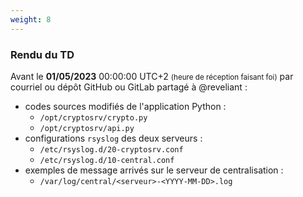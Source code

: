```yaml
---
weight: 8
---
```

### <i class="red fa fa-triangle-exclamation"></i> Rendu du TD

Avant le **01/05/2023** 00:00:00 UTC+2
<small>(heure de réception faisant foi)</small>
par courriel ou dépôt GitHub ou GitLab partagé à @reveliant :

- codes sources modifiés de l'application Python :
  - `/opt/cryptosrv/crypto.py`
  - `/opt/cryptosrv/api.py`
- configurations `rsyslog` des deux serveurs :
  - `/etc/rsyslog.d/20-cryptosrv.conf`
  - `/etc/rsyslog.d/10-central.conf`
- exemples de message arrivés sur le serveur de centralisation :
  - `/var/log/central/<serveur>-<YYYY-MM-DD>.log`
